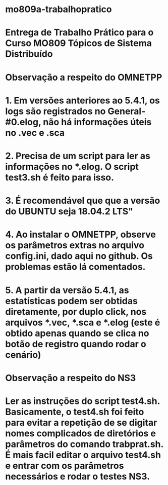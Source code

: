 # mo809a-trabalhopratico
# Entrega de Trabalho Prático para o Curso MO809 Tópicos de Sistema Distribuído
# Observação a respeito do OMNETPP
# 1. Em versões anteriores ao 5.4.1, os logs são registrados no General-#0.elog, não há informações úteis no .vec e .sca
# 2. Precisa de um script para ler as informações no *.elog. O script test3.sh é feito para isso.
# 3. É recomendável que que a versão do UBUNTU seja 18.04.2 LTS"
# 4. Ao instalar o OMNETPP, observe os parâmetros extras no arquivo config.ini, dado aqui no github. Os problemas estão lá comentados.
# 5. A partir da versão 5.4.1, as estatísticas podem ser obtidas diretamente, por duplo click, nos arquivos *.vec, *.sca e *.elog (este é obtido apenas quando se clica no botão de registro quando rodar o cenário)
#
# Observação a respeito do NS3
# Ler as instruções do script test4.sh. Basicamente, o test4.sh foi feito para evitar a repetição de se digitar nomes complicados de diretórios e parâmetros do comando trabprat.sh. É mais facil editar o arquivo test4.sh e entrar com os parâmetros necessários e rodar o testes NS3.
